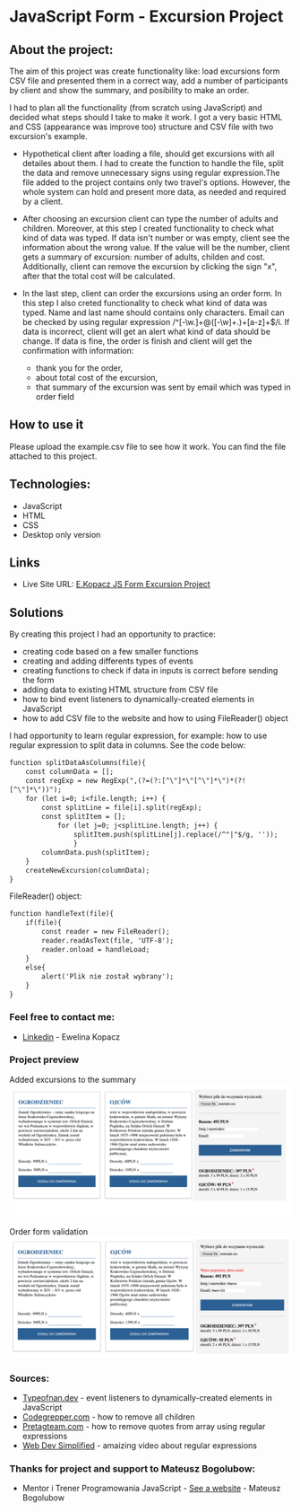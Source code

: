 # JavaScript Form - Excursion Project

## About the project:
The aim of this project was create functionality like: load excursions form CSV file and presented them in a correct way, add a number of participants by client and show the summary, and posibility to make an order.

I had to plan all the functionality (from scratch using JavaScript) and decided what steps should I take to make it work. I got a very basic HTML and CSS (appearance was improve too) structure and CSV file with two excursion's example.

* Hypothetical client after loading a file, should get excursions with all detailes about them. I had to create the function to handle the file, split the data and remove unnecessary signs using regular expression.The file added to the project contains only two travel's options. However, the whole system can hold and present more data, as needed and required by a client.

* After choosing an excursion client can type the number of adults and children. Moreover, at this step I created functionality to check what kind of data was typed. If data isn't number or was empty, client see the information about the wrong value. If the value will be the number, client gets a summary of excursion: number of adults, childen and cost. Additionally, client can remove the excursion by clicking the sign "x", after that the total cost will be calculated.

* In the last step, client can order the excursions using an order form. In this step I also creted functionality to check what kind of data was typed. Name and last name should contains only characters. Email can be checked by using regular expression /^[-\w.]+@([-\w]+.)+[a-z]+$/i. If data is incorrect, client will get an alert what kind of data should be change. If data is fine, the order is finish and client will get the confirmation with information:
    * thank you for the order,
    * about total cost of the excursion,
    * that summary of the excursion was sent by email which was typed in order field


## How to use it
Please upload the example.csv file to see how it work. You can find the file attached to  this project.

## Technologies:

* JavaScript
* HTML
* CSS
* Desktop only version

## Links

* Live Site URL: [E.Kopacz JS Form Excursion Project](https://ekopacz-js-form-project.netlify.app)

## Solutions
By creating this project I had an opportunity to practice:
* creating code based on a few smaller functions
* creating and adding differents types of events
* creating functions to check if data in inputs is correct before sending the form
* adding data to existing HTML structure from CSV file
* how to bind event listeners to dynamically-created elements in JavaScript
* how to add CSV file to the website and how to using FileReader() object

I had opportunity to learn regular expression, for example: how to use regular expression to split data in columns. See the code below:

```
function splitDataAsColumns(file){
    const columnData = [];
    const regExp = new RegExp(",(?=(?:[^\"]*\"[^\"]*\")*(?![^\"]*\"))");
    for (let i=0; i<file.length; i++) {
        const splitLine = file[i].split(regExp);
        const splitItem = [];
            for (let j=0; j<splitLine.length; j++) {
                splitItem.push(splitLine[j].replace(/^"|"$/g, ''));
                }
        columnData.push(splitItem);
    }
    createNewExcursion(columnData);
}
```

FileReader() object:

```
function handleText(file){
    if(file){
        const reader = new FileReader();
        reader.readAsText(file, 'UTF-8');
        reader.onload = handleLoad;
    }
    else{
        alert('Plik nie został wybrany');
    }
}
```

### Feel free to contact me:

* [Linkedin](https://www.linkedin.com/in/ewelina-kopacz-929559100/) - Ewelina Kopacz

### Project preview

Added excursions to the summary
![Project-preview](./assets/preview/screen1.png)

Order form validation
![Project-preview](./assets/preview/screen2.png)

### Sources:
* [Typeofnan.dev](https://typeofnan.dev/how-to-bind-event-listeners-on-dynamically-created-elements-in-javascript/) - event listeners to dynamically-created elements in JavaScript
* [Codegrepper.com](https://www.codegrepper.com/code-examples/javascript/REMOVE+all+children+from+div+javascript) - how to remove all children
* [Pretagteam.com](https://pretagteam.com/question/remove-quotes-from-array-javascript) - how to remove quotes from array using regular expressions
* [Web Dev Simplified](https://www.youtube.com/watch?v=rhzKDrUiJVk&t=113s) - amaizing video about regular expressions


### Thanks for project and support to Mateusz Bogolubow:
* Mentor i Trener Programowania JavaScript - [See a website](https://devmentor.pl/) - Mateusz Bogolubow